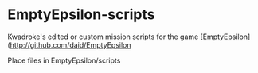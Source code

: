 # EmptyEpsilon-scripts
Kwadroke's edited or custom mission scripts for the game [EmptyEpsilon](http://github.com/daid/EmptyEpsilon

Place files in EmptyEpsilon/scripts
